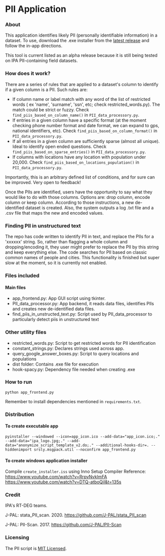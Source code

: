 # PII Application

### About
This application identifies likely PII (personally identifiable information) in a dataset. To use, download the .exe installer from the [latest release](https://github.com/PovertyAction/PII_detection/releases/latest) and follow the in-app directions.

This tool is current listed as an alpha release because it is still being tested on IPA PII-containing field datasets.

### How does it work?

There are a series of rules that are applied to a dataset's column to identify if a given column is a PII. Such rules are:

* If column name or label match with any word of the list of restricted words ( ex 'name', 'surname', 'ssn', etc; check restricted_words.py). The match could be strict or fuzzy. Check `find_piis_based_on_column_name()` in `PII_data_processory.py`.
* If entries in a given column have a specific format (at the moment checking phone number format and date format, we can expand to  gps, national identifiers, etc).
Check `find_piis_based_on_column_format()` in `PII_data_processory.py`.
* If all entries in a given column are sufficiently sparse (almost all unique). Ideal to identify open ended questions.
Check `find_piis_based_on_sparse_entries()` in `PII_data_processory.py`.
* If columns with locations have any location with population under 20,000. Check `find_piis_based_on_locations_population()` in `PII_data_processory.py`.

Importantly, this is an arbitrary defined list of conditions, and for sure can be improved. Very open to feedback!

Once the PIIs are identified, users have the opportunity to say what they would like to do with those columns. Options are: drop column, encode column or keep column. According to those instructions, a new de-identified dataset is created. Also, the system outputs a log .txt file and a .csv file that maps the new and encoded values.

### Finding PII in unstructured text

The repo has code written to identify PII in text, and replace the PIIs for a 'xxxxxx' string. So, rather than flagging a whole column and dropping/encoding it, they user might prefer to replace the PII by this string and keep everything else. The code searches for PII based on classic common names of people and cities. This functionality is finished but super slow at the moment, so it is currently not enabled.

### Files included

#### Main files
* app_frontend.py: App GUI script using tkinter.
* PII_data_processor.py: App backend, it reads data files, identifies PIIs and creates new de-identified data files.
* find_piis_in_unstructed_text.py: Script used by PII_data_processor to particularly detect piis in unstructured text

### Other utility files
* restricted_words.py: Script to get restricted words for PII identification
* constant_strings.py: Declares strings used across app.
* query_google_answer_boxes.py: Script to query locations and populations
* dist folder: Contains .exe file for execution
* hook-spacy.py: Dependency file needed when creating .exe

### How to run

`python app_frontend.py`

Remember to install dependencies mentioned in `requirements.txt`.

### Distribution

#### To create executable app
`pyinstaller --windowed --icon=app_icon.ico --add-data="app_icon.ico;." --add-data="ipa_logo.jpg;." --add-data="anonymize_script_template_v2.do;." --additional-hooks-dir=. --hiddenimport srsly.msgpack.util --noconfirm app_frontend.py`

#### To create windows application installer
Compile `create_installer.iss` using Inno Setup Compiler
Reference: https://www.youtube.com/watch?v=RrpvNvklmFA https://www.youtube.com/watch?v=DTQ-atboQiI&t=135s

### Credit

IPA's RT-DEG teams.

J-PAL: stata_PII_scan. 2020. https://github.com/J-PAL/stata_PII_scan

J-PAL: PII-Scan. 2017. https://github.com/J-PAL/PII-Scan

### Licensing

The PII script is [MIT Licensed](https://github.com/PovertyAction/PII_detection/blob/master/LICENSE).
